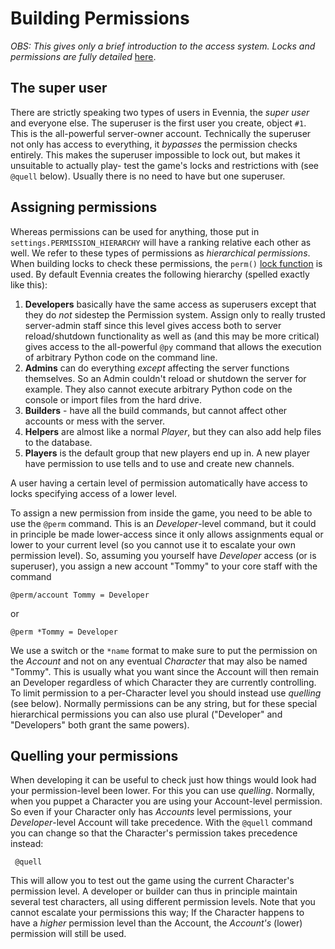 # Building Permissions


*OBS: This gives only a brief introduction to the access system. Locks and permissions are fully
detailed* [here](../Component/Locks).

## The super user

There are strictly speaking two types of users in Evennia, the *super user* and everyone else. The
superuser is the first user you create, object `#1`. This is the all-powerful server-owner account.
Technically the superuser not only has access to everything, it *bypasses* the permission checks
entirely. This makes the superuser impossible to lock out, but makes it unsuitable to actually play-
test the game's locks and restrictions with (see `@quell` below). Usually there is no need to have
but one superuser.

## Assigning permissions

Whereas permissions can be used for anything, those put in `settings.PERMISSION_HIERARCHY` will have
a ranking relative each other as well. We refer to these types of permissions as *hierarchical
permissions*. When building locks to check these permissions, the `perm()` [lock function](../Component/Locks) is
used. By default Evennia creates the following hierarchy (spelled exactly like this):

1. **Developers** basically have the same access as superusers except that they do *not* sidestep
the Permission system. Assign only to really trusted server-admin staff since this level gives
access both to server reload/shutdown functionality as well as (and this may be more critical) gives
access to the all-powerful `@py` command that allows the execution of arbitrary Python code on the
command line.
1. **Admins** can do everything *except* affecting the server functions themselves. So an Admin
couldn't reload or shutdown the server for example. They also cannot execute arbitrary Python code
on the console or import files from the hard drive.
1. **Builders** - have all the build commands, but cannot affect other accounts or mess with the
server.
1. **Helpers** are almost like a normal *Player*, but they can also add help files to the database.
1. **Players** is the default group that new players end up in. A new player have permission to use
tells and to use and create new channels.

A user having a certain level of permission automatically have access to locks specifying access of
a lower level.

To assign a new permission from inside the game, you need to be able to use the `@perm` command.
This is an *Developer*-level command, but it could in principle be made lower-access since it only
allows assignments equal or lower to your current level (so you cannot use it to escalate your own
permission level).  So, assuming you yourself have *Developer* access (or is superuser), you  assign
a new account "Tommy" to your core staff with the command

    @perm/account Tommy = Developer

or

    @perm *Tommy = Developer

We use a switch or the `*name` format to make sure to put the permission on the *Account* and not on
any eventual *Character* that may also be named "Tommy". This is usually what you want since the
Account will then remain an Developer regardless of which Character they are currently controlling.
To limit permission to a per-Character level you should instead use *quelling* (see below). Normally
permissions can be any string, but for these special hierarchical permissions you can also use
plural ("Developer" and "Developers" both grant the same powers).

## Quelling your permissions

When developing it can be useful to check just how things would look had your permission-level been
lower. For this you can use *quelling*.  Normally, when you puppet a Character you are using your
Account-level permission. So even if your Character only has *Accounts* level permissions, your
*Developer*-level Account will take precedence. With the `@quell` command you can change so that the
Character's permission takes precedence instead:

     @quell

This will allow you to test out the game using the current Character's permission level. A developer
or builder can thus in principle maintain several test characters, all using different permission
levels. Note that you cannot escalate your permissions this way; If the Character happens to have a
*higher* permission level than the Account, the *Account's* (lower) permission will still be used.